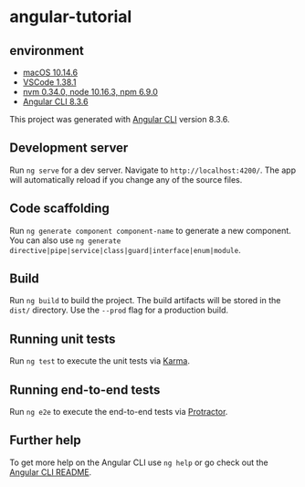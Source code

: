 # angular-tutorial

## environment
- [macOS 10.14.6](https://www.apple.com/tw/macos/mojave/)
- [VSCode 1.38.1](https://code.visualstudio.com/)
- [nvm 0.34.0, node 10.16.3, npm 6.9.0](https://github.com/nvm-sh/nvm)
- [Angular CLI 8.3.6](https://github.com/angular/angular-cli)

This project was generated with [Angular CLI](https://github.com/angular/angular-cli) version 8.3.6.

## Development server

Run `ng serve` for a dev server. Navigate to `http://localhost:4200/`. The app will automatically reload if you change any of the source files.

## Code scaffolding

Run `ng generate component component-name` to generate a new component. You can also use `ng generate directive|pipe|service|class|guard|interface|enum|module`.

## Build

Run `ng build` to build the project. The build artifacts will be stored in the `dist/` directory. Use the `--prod` flag for a production build.

## Running unit tests

Run `ng test` to execute the unit tests via [Karma](https://karma-runner.github.io).

## Running end-to-end tests

Run `ng e2e` to execute the end-to-end tests via [Protractor](http://www.protractortest.org/).

## Further help

To get more help on the Angular CLI use `ng help` or go check out the [Angular CLI README](https://github.com/angular/angular-cli/blob/master/README.md).
